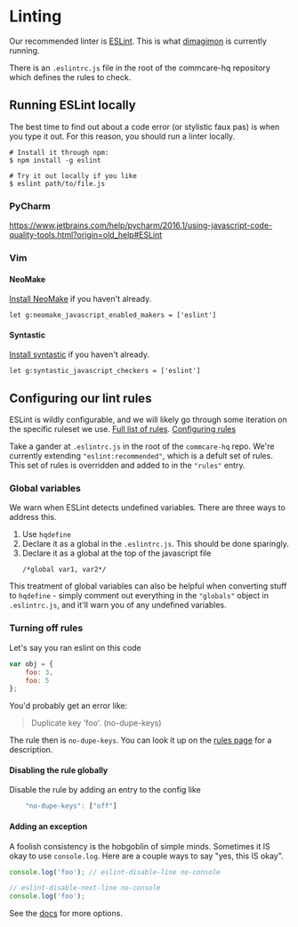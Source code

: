 # Linting

Our recommended linter is [ESLint](http://eslint.org/).
This is what
[dimagimon](https://confluence.dimagi.com/display/internal/Lint-Review+Service)
is currently running.

There is an `.eslintrc.js` file in the root of the commcare-hq repository which
defines the rules to check.

## Running ESLint locally
The best time to find out about a code error (or stylistic faux pas) is when
you type it out.  For this reason, you should run a linter locally.

```shell
# Install it through npm:
$ npm install -g eslint

# Try it out locally if you like
$ eslint path/to/file.js
```

### PyCharm
https://www.jetbrains.com/help/pycharm/2016.1/using-javascript-code-quality-tools.html?origin=old_help#ESLint

### Vim
#### NeoMake
[Install NeoMake](https://github.com/benekastah/neomake) if you haven't
already.
```
let g:neomake_javascript_enabled_makers = ['eslint']
```

#### Syntastic
[Install syntastic](https://github.com/scrooloose/syntastic) if you haven't
already.
```
let g:syntastic_javascript_checkers = ['eslint']
```

## Configuring our lint rules

ESLint is wildly configurable, and we will likely go through some iteration on
the specific ruleset we use.
[Full list of rules](http://eslint.org/docs/rules/).
[Configuring rules](http://eslint.org/docs/user-guide/configuring#configuring-rules)

Take a gander at `.eslintrc.js` in the root of the `commcare-hq` repo. We're
currently extending `"eslint:recommended"`, which is a defult set of rules.
This set of rules is overridden and added to in the `"rules"` entry.

### Global variables
We warn when ESLint detects undefined variables.  There are three ways to
address this.
 1. Use `hqdefine`
 2. Declare it as a global in the `.eslintrc.js`.  This should be done
    sparingly.
 3. Declare it as a global at the top of the javascript file
    ```
    /*global var1, var2*/
    ```
This treatment of global variables can also be helpful when converting stuff to
`hqdefine` - simply comment out everything in the `"globals"` object in
`.eslintrc.js`, and it'll warn you of any undefined variables.

### Turning off rules
Let's say you ran eslint on this code
```javascript
var obj = {
    foo: 3,
    foo: 5
};
```
You'd probably get an error like:
> Duplicate key 'foo'. (no-dupe-keys)

The rule then is `no-dupe-keys`.  You can look it up on the [rules
page](http://eslint.org/docs/rules/) for a description.

#### Disabling the rule globally
Disable the rule by adding an entry to the config like
```javascript
    "no-dupe-keys": ["off"]
```

#### Adding an exception
A foolish consistency is the hobgoblin of simple minds.  Sometimes it IS okay
to use `console.log`.  Here are a couple ways to say "yes, this IS okay".
```javascript
console.log('foo'); // eslint-disable-line no-console

// eslint-disable-next-line no-console
console.log('foo');
```
See the [docs](http://eslint.org/docs/user-guide/configuring#configuring-rules)
for more options.

